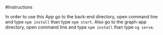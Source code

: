 #Instructions

In order to use this App go to the back-end directory, open command line and type `npm install` than type `npm start`. 
Also go to the graph-app directory, open command line and type `npm install` than type `ng serve`. 
